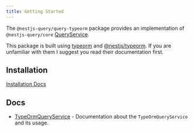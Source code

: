 ```yaml
---
title: Getting Started
---
```


The `@nestjs-query/query-typeorm` package provides an implementation of `@nestjs-query/core` [QueryService](../concepts/services).

This package is built using [typeorm](https://typeorm.io/#/) and [@nestjs/typeorm](https://docs.nestjs.com/techniques/database#typeorm-integration). If you are unfamiliar with them I suggest you read their documentation first.

## Installation

[Installation Docs](../introduction/install#nestjs-queryquery-typeorm)

## Docs

* [TypeOrmQueryService](./usage) - Documentation about the `TypeOrmQueryService` and its usage.
